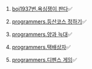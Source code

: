 1. [boj1937번.욕심쟁이 판다](https://www.acmicpc.net/problem/1937)✅

2. [programmers.등산코스 정하기](https://school.programmers.co.kr/learn/courses/30/lessons/118669)✅

3. [programmers.양과 늑대](https://school.programmers.co.kr/learn/courses/30/lessons/92343)✅

4. [programmers.택배상자](https://school.programmers.co.kr/learn/courses/30/lessons/131704)✅

5. [programmers.디펜스 게임](https://school.programmers.co.kr/learn/courses/30/lessons/142085)✅